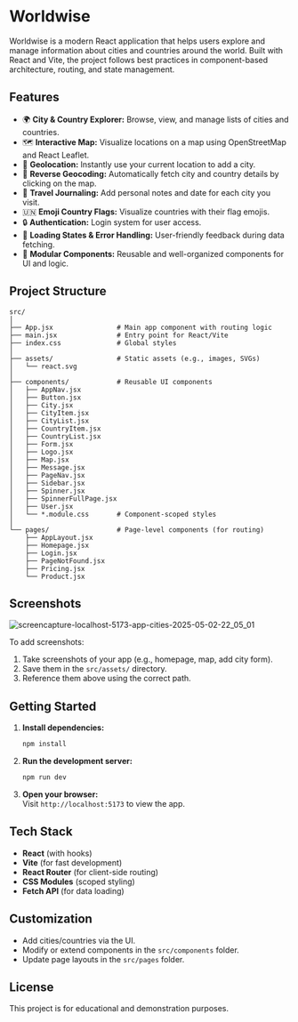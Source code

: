 # Worldwise

Worldwise is a modern React application that helps users explore and manage information about cities and countries around the world. Built with React and Vite, the project follows best practices in component-based architecture, routing, and state management.

## Features

- 🌍 **City & Country Explorer:** Browse, view, and manage lists of cities and countries.
- 🗺️ **Interactive Map:** Visualize locations on a map using OpenStreetMap and React Leaflet.
- 📍 **Geolocation:** Instantly use your current location to add a city.
- 🔄 **Reverse Geocoding:** Automatically fetch city and country details by clicking on the map.
- 📝 **Travel Journaling:** Add personal notes and date for each city you visit.
- 🇺🇳 **Emoji Country Flags:** Visualize countries with their flag emojis.
- 🔒 **Authentication:** Login system for user access.
- 🚦 **Loading States & Error Handling:** User-friendly feedback during data fetching.
- 🧩 **Modular Components:** Reusable and well-organized components for UI and logic.

## Project Structure

```
src/
│
├── App.jsx                # Main app component with routing logic
├── main.jsx               # Entry point for React/Vite
├── index.css              # Global styles
│
├── assets/                # Static assets (e.g., images, SVGs)
│   └── react.svg
│
├── components/            # Reusable UI components
│   ├── AppNav.jsx
│   ├── Button.jsx
│   ├── City.jsx
│   ├── CityItem.jsx
│   ├── CityList.jsx
│   ├── CountryItem.jsx
│   ├── CountryList.jsx
│   ├── Form.jsx
│   ├── Logo.jsx
│   ├── Map.jsx
│   ├── Message.jsx
│   ├── PageNav.jsx
│   ├── Sidebar.jsx
│   ├── Spinner.jsx
│   ├── SpinnerFullPage.jsx
│   ├── User.jsx
│   └── *.module.css       # Component-scoped styles
│
└── pages/                 # Page-level components (for routing)
    ├── AppLayout.jsx
    ├── Homepage.jsx
    ├── Login.jsx
    ├── PageNotFound.jsx
    ├── Pricing.jsx
    └── Product.jsx
```

## Screenshots

![screencapture-localhost-5173-app-cities-2025-05-02-22_05_01](https://github.com/user-attachments/assets/c4149a72-5d9c-41f9-a174-17870908d321)


To add screenshots:
1. Take screenshots of your app (e.g., homepage, map, add city form).
2. Save them in the `src/assets/` directory.
3. Reference them above using the correct path.


## Getting Started

1. **Install dependencies:**
   ```bash
   npm install
   ```
2. **Run the development server:**
   ```bash
   npm run dev
   ```
3. **Open your browser:**  
   Visit `http://localhost:5173` to view the app.

## Tech Stack

- **React** (with hooks)
- **Vite** (for fast development)
- **React Router** (for client-side routing)
- **CSS Modules** (scoped styling)
- **Fetch API** (for data loading)

## Customization

- Add cities/countries via the UI.
- Modify or extend components in the `src/components` folder.
- Update page layouts in the `src/pages` folder.

## License

This project is for educational and demonstration purposes.
